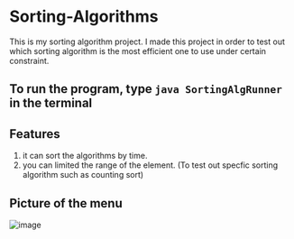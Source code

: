 # Sorting-Algorithms
This is my sorting algorithm project.
I made this project in order to test out which sorting algorithm is the most efficient one to use under certain constraint.
## To run the program, type ```java SortingAlgRunner``` in the terminal

## Features
1. it can sort the algorithms by time.  
2. you can limited the range of the element. (To test out specfic sorting algorithm such as counting sort) 


## Picture of the menu
![image](https://user-images.githubusercontent.com/120699955/209053521-3cf49fe9-a59b-4b8b-a5c5-57ccebab83ae.png)

